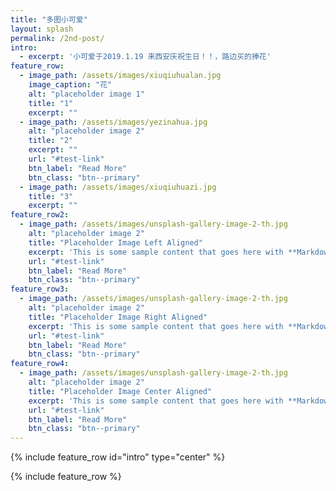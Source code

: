 ```yaml
---
title: "多图小可爱"
layout: splash
permalink: /2nd-post/
intro: 
  - excerpt: '小可爱于2019.1.19 来西安庆祝生日！！，路边买的捧花'
feature_row:
  - image_path: /assets/images/xiuqiuhualan.jpg
    image_caption: "花"
    alt: "placeholder image 1"
    title: "1"
    excerpt: ""
  - image_path: /assets/images/yezinahua.jpg
    alt: "placeholder image 2"
    title: "2"
    excerpt: ""
    url: "#test-link"
    btn_label: "Read More"
    btn_class: "btn--primary"
  - image_path: /assets/images/xiuqiuhuazi.jpg
    title: "3"
    excerpt: ""
feature_row2:
  - image_path: /assets/images/unsplash-gallery-image-2-th.jpg
    alt: "placeholder image 2"
    title: "Placeholder Image Left Aligned"
    excerpt: 'This is some sample content that goes here with **Markdown** formatting. Left aligned with `type="left"`'
    url: "#test-link"
    btn_label: "Read More"
    btn_class: "btn--primary"
feature_row3:
  - image_path: /assets/images/unsplash-gallery-image-2-th.jpg
    alt: "placeholder image 2"
    title: "Placeholder Image Right Aligned"
    excerpt: 'This is some sample content that goes here with **Markdown** formatting. Right aligned with `type="right"`'
    url: "#test-link"
    btn_label: "Read More"
    btn_class: "btn--primary"
feature_row4:
  - image_path: /assets/images/unsplash-gallery-image-2-th.jpg
    alt: "placeholder image 2"
    title: "Placeholder Image Center Aligned"
    excerpt: 'This is some sample content that goes here with **Markdown** formatting. Centered with `type="center"`'
    url: "#test-link"
    btn_label: "Read More"
    btn_class: "btn--primary"
---
```


{% include feature_row id="intro" type="center" %}

{% include feature_row %}

<!-- {% include feature_row id="feature_row2" type="left" %}

{% include feature_row id="feature_row3" type="right" %}

{% include feature_row id="feature_row4" type="center" %} -->